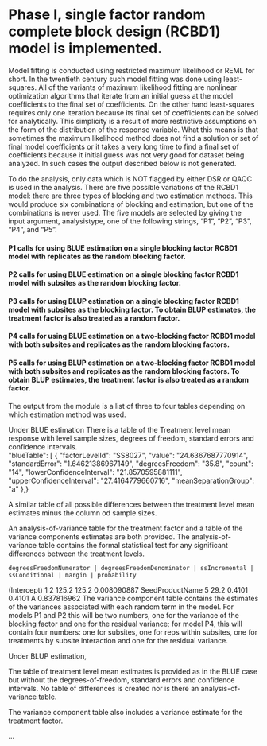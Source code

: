 # Phase I, single factor random complete block design (RCBD1) model is implemented.

Model fitting is conducted using restricted maximum likelihood or REML for short.  In the twentieth century such model fitting was done using least-squares.  All of the variants of maximum likelihood fitting are nonlinear optimization algorithms that iterate from an initial guess at the model coefficients to the final set of coefficients.  On the other hand least-squares requires only one iteration because its final set of coefficients can be solved for analytically.  This simplicity is a result of more restrictive assumptions on the form of the distribution of the response variable.  What this means is that sometimes the maximum likelihood method does not find a solution or set of final model coefficients or it takes a very long time to find a final set of coefficients because it initial guess was not very good for dataset being analyzed.  In such cases the output described below is not generated.

To do the analysis, only data which is NOT flagged by either DSR or QAQC is used in the analysis.  There are five possible variations of the RCBD1 model: there are three types of blocking and two estimation methods.  This would produce six combinations of blocking and estimation, but one of the combinations is never used. The five models are selected by giving the input argument, analysistype, one of the following strings, “P1”, “P2”, “P3”, “P4”, and “P5”.

#### P1 calls for using BLUE estimation on a single blocking factor RCBD1 model with replicates as the random blocking factor.
#### P2 calls for using BLUE estimation on a single blocking factor RCBD1 model with subsites as the random blocking factor.
#### P3 calls for using BLUP estimation on a single blocking factor RCBD1 model with subsites as the blocking factor. To obtain BLUP estimates, the treatment factor is also treated as a random factor.
#### P4 calls for using BLUE estimation on a two-blocking factor RCBD1 model with both subsites and replicates as the random blocking factors.
#### P5 calls for using BLUP estimation on a two-blocking factor RCBD1 model with both subsites and replicates as the random blocking factors. To obtain BLUP estimates, the treatment factor is also treated as a random factor.

The output from the module is a list of three to four tables depending on which estimation method was used.

Under BLUE estimation 
There is a table of the Treatment level mean response with level sample sizes, degrees of freedom, standard errors and confidence intervals.  
    "blueTable": [
    {
      "factorLevelId": "SS8027",
      "value": "24.6367687770914",
      "standardError": "1.64621386967149",
      "degreesFreedom": "35.8",
      "count": "14",
      "lowerConfidenceInterval": "21.8570595881111",
      "upperConfidenceInterval": "27.4164779660716",
      "meanSeparationGroup": "a"
    },}
    

A similar table of all possible differences between the treatment level mean estimates minus the column od sample sizes.  

An analysis-of-variance table for the treatment factor and a table of the variance components estimates are both provided.  The analysis-of-variance table contains the formal statistical test for any significant differences between the treatment levels.

	degreesFreedomNumerator | degreesFreedomDenominator | ssIncremental | ssConditional | margin | probability
(Intercept)	1	2	125.2	125.2	 	0.008090887
SeedProductName	5	29.2	0.4101	0.4101	A	0.837816962
The variance component table contains the estimates of the variances associated with each random term in the model.  For models P1 and P2 this will be two numbers, one for the variance of the blocking factor and one for the residual variance; for model P4, this will contain four numbers: one for subsites, one for reps within subsites, one for treatments by subsite interaction and one for the residual variance.

Under BLUP estimation, 

The table of treatment level mean estimates is provided as in the BLUE case but without the degrees-of-freedom, standard errors and confidence intervals.  No table of differences is created nor is there an analysis-of-variance table.  

The variance component table also includes a variance estimate for the treatment factor.


...
